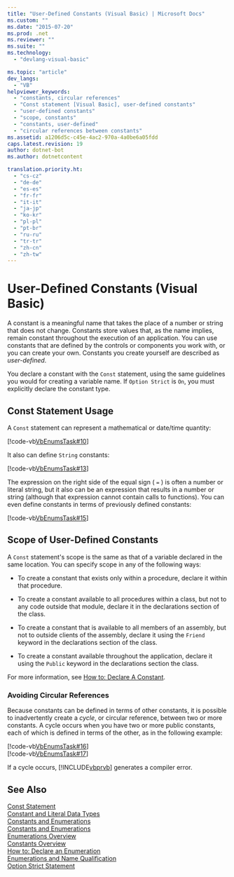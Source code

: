 ```yaml
---
title: "User-Defined Constants (Visual Basic) | Microsoft Docs"
ms.custom: ""
ms.date: "2015-07-20"
ms.prod: .net
ms.reviewer: ""
ms.suite: ""
ms.technology: 
  - "devlang-visual-basic"

ms.topic: "article"
dev_langs: 
  - "VB"
helpviewer_keywords: 
  - "constants, circular references"
  - "Const statement [Visual Basic], user-defined constants"
  - "user-defined constants"
  - "scope, constants"
  - "constants, user-defined"
  - "circular references between constants"
ms.assetid: a1206d5c-c45e-4ac2-970a-4a0be6a05fdd
caps.latest.revision: 19
author: dotnet-bot
ms.author: dotnetcontent

translation.priority.ht: 
  - "cs-cz"
  - "de-de"
  - "es-es"
  - "fr-fr"
  - "it-it"
  - "ja-jp"
  - "ko-kr"
  - "pl-pl"
  - "pt-br"
  - "ru-ru"
  - "tr-tr"
  - "zh-cn"
  - "zh-tw"
---
```

# User-Defined Constants (Visual Basic)
A constant is a meaningful name that takes the place of a number or string that does not change. Constants store values that, as the name implies, remain constant throughout the execution of an application. You can use constants that are defined by the controls or components you work with, or you can create your own. Constants you create yourself are described as *user-defined*.  
  
 You declare a constant with the `Const` statement, using the same guidelines you would for creating a variable name. If `Option Strict` is `On`, you must explicitly declare the constant type.  
  
## Const Statement Usage  
 A `Const` statement can represent a mathematical or date/time quantity:  
  
 [!code-vb[VbEnumsTask#10](../../../../visual-basic/language-reference/statements/codesnippet/VisualBasic/user-defined-constants_1.vb)]  
  
 It also can define `String` constants:  
  
 [!code-vb[VbEnumsTask#13](../../../../visual-basic/language-reference/statements/codesnippet/VisualBasic/user-defined-constants_2.vb)]  
  
 The expression on the right side of the equal sign ( `=` ) is often a number or literal string, but it also can be an expression that results in a number or string (although that expression cannot contain calls to functions). You can even define constants in terms of previously defined constants:  
  
 [!code-vb[VbEnumsTask#15](../../../../visual-basic/language-reference/statements/codesnippet/VisualBasic/user-defined-constants_3.vb)]  
  
## Scope of User-Defined Constants  
 A `Const` statement's scope is the same as that of a variable declared in the same location. You can specify scope in any of the following ways:  
  
-   To create a constant that exists only within a procedure, declare it within that procedure.  
  
-   To create a constant available to all procedures within a class, but not to any code outside that module, declare it in the declarations section of the class.  
  
-   To create a constant that is available to all members of an assembly, but not to outside clients of the assembly, declare it using the `Friend` keyword in the declarations section of the class.  
  
-   To create a constant available throughout the application, declare it using the `Public` keyword in the declarations section the class.  
  
 For more information, see [How to: Declare A Constant](../../../../visual-basic/programming-guide/language-features/constants-enums/how-to-declare-a-constant.md).  
  
### Avoiding Circular References  
 Because constants can be defined in terms of other constants, it is possible to inadvertently create a *cycle*, or circular reference, between two or more constants. A cycle occurs when you have two or more public constants, each of which is defined in terms of the other, as in the following example:  
  
 [!code-vb[VbEnumsTask#16](../../../../visual-basic/language-reference/statements/codesnippet/VisualBasic/user-defined-constants_4.vb)]  
[!code-vb[VbEnumsTask#17](../../../../visual-basic/language-reference/statements/codesnippet/VisualBasic/user-defined-constants_5.vb)]  
  
 If a cycle occurs, [!INCLUDE[vbprvb](../../../../csharp/programming-guide/concepts/linq/includes/vbprvb_md.md)] generates a compiler error.  
  
## See Also  
 [Const Statement](../../../../visual-basic/language-reference/statements/const-statement.md)   
 [Constant and Literal Data Types](../../../../visual-basic/programming-guide/language-features/constants-enums/constant-and-literal-data-types.md)   
 [Constants and Enumerations](../../../../visual-basic/programming-guide/language-features/constants-enums/index.md)   
 [Constants and Enumerations](../../../../visual-basic/language-reference/constants-and-enumerations.md)   
 [Enumerations Overview](../../../../visual-basic/programming-guide/language-features/constants-enums/enumerations-overview.md)   
 [Constants Overview](../../../../visual-basic/programming-guide/language-features/constants-enums/constants-overview.md)   
 [How to: Declare an Enumeration](../../../../visual-basic/programming-guide/language-features/constants-enums/how-to-declare-enumerations.md)   
 [Enumerations and Name Qualification](../../../../visual-basic/programming-guide/language-features/constants-enums/enumerations-and-name-qualification.md)   
 [Option Strict Statement](../../../../visual-basic/language-reference/statements/option-strict-statement.md)